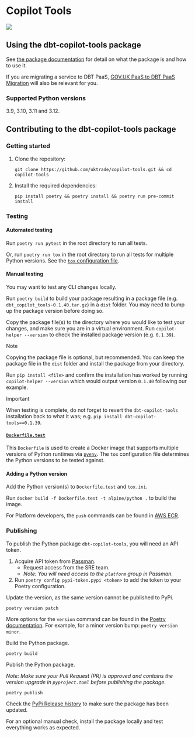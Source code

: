 # Copilot Tools 

![](https://codebuild.eu-west-2.amazonaws.com/badges?uuid=eyJlbmNyeXB0ZWREYXRhIjoiS2t1L3UvQmVTbXZsOTVIOWxGanpwTTh4b3BNcUR4c0dNN2NoSUpGcVkzN0JEOFpvc2kwL2pGVC91TXNVcjFNK0d5eExia0R2SS9lZUhuWTZQOTlieVY0PSIsIml2UGFyYW1ldGVyU3BlYyI6Im5tS0pUVEwvT204WXdxT2wiLCJtYXRlcmlhbFNldFNlcmlhbCI6MX0%3D&branch=main)

## Using the dbt-copilot-tools package

See [the package documentation](https://github.com/uktrade/copilot-tools/blob/main/commands/README.md) for detail on what the package is and how to use it.

If you are migrating a service to DBT PaaS, [GOV.UK PaaS to DBT PaaS Migration](https://github.com/uktrade/platform-documentation/blob/main/gov-pass-to-copilot-migration/README.md) will also be relevant for you.

### Supported Python versions

3.9, 3.10, 3.11 and 3.12.

## Contributing to the dbt-copilot-tools package

### Getting started

1. Clone the repository:

   ```
   git clone https://github.com/uktrade/copilot-tools.git && cd copilot-tools
   ```

2. Install the required dependencies:

   ```
   pip install poetry && poetry install && poetry run pre-commit install
   ```

### Testing

#### Automated testing

Run `poetry run pytest` in the root directory to run all tests.

Or, run `poetry run tox` in the root directory to run all tests for multiple Python versions. See the [`tox` configuration file](tox.ini).

#### Manual testing

You may want to test any CLI changes locally. 

Run `poetry build` to build your package resulting in a package file (e.g. `dbt_copilot_tools-0.1.40.tar.gz`) in a `dist` folder. You may need to bump up the package version before doing so.

Copy the package file(s) to the directory where you would like to test your changes, and make sure you are in a virtual environment. Run `copilot-helper --version` to check the installed package version (e.g. `0.1.39`).

> [!NOTE]
> Copying the package file is optional, but recommended. You can keep the package file in the `dist` folder and install the package from your directory.

Run `pip install <file>` and confirm the installation has worked by running `copilot-helper --version` which would output version `0.1.40` following our example.

> [!IMPORTANT]
> When testing is complete, do not forget to revert the `dbt-copilot-tools` installation back to what it was; e.g. `pip install dbt-copilot-tools==0.1.39`.

#### [`Dockerfile.test`](Dockerfile.test)

This `Dockerfile` is used to create a Docker image that supports multiple versions of Python runtimes via [`pyenv`](https://github.com/pyenv/pyenv). The `tox` configuration file determines the Python versions to be tested against.

#### Adding a Python version

Add the Python version(s) to `Dockerfile.test` and `tox.ini`.

Run `docker build -f Dockerfile.test -t alpine/python .` to build the image.

For Platform developers, the `push` commands can be found in [AWS ECR](https://eu-west-2.console.aws.amazon.com/ecr/repositories).

### Publishing

To publish the Python package `dbt-copilot-tools`, you will need an API token.

1. Acquire API token from [Passman](https://passman.ci.uktrade.digital/secret/cc82a3f7-ddfa-4312-ab56-1ff8528dadc8/).
   - Request access from the SRE team.
   - _Note: You will need access to the `platform` group in Passman._
2. Run `poetry config pypi-token.pypi <token>` to add the token to your Poetry configuration.

Update the version, as the same version cannot be published to PyPi.

```
poetry version patch
```

More options for the `version` command can be found in the [Poetry documentation](https://python-poetry.org/docs/cli/#version). For example, for a minor version bump: `poetry version minor`.

Build the Python package.

```
poetry build
```

Publish the Python package.

_Note: Make sure your Pull Request (PR) is approved and contains the version upgrade in `pyproject.toml` before publishing the package._

```
poetry publish
```

Check the [PyPi Release history](https://pypi.org/project/dbt-copilot-tools/#history) to make sure the package has been updated.

For an optional manual check, install the package locally and test everything works as expected.
